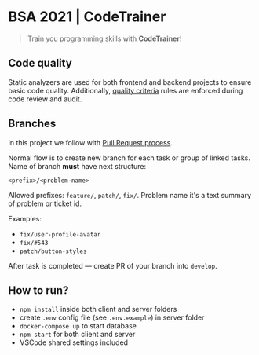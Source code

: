 # BSA 2021 | CodeTrainer

> Train you programming skills with **CodeTrainer**!

## Code quality

Static analyzers are used for both frontend and backend projects to ensure basic code quality. Additionally, [quality criteria](https://github.com/BinaryStudioAcademy/quality-criteria/blob/production/source/javascript.md) rules are enforced during code review and audit.

## Branches

In this project we follow with [Pull Request process](https://help.github.com/en/articles/about-pull-requests).

Normal flow is to create new branch for each task or group of linked tasks. Name of branch **must** have next structure:

`<prefix>/<problem-name>`

Allowed prefixes: `feature/`, `patch/`, `fix/`.
Problem name it's a text summary of problem or ticket id.

Examples:

-   `fix/user-profile-avatar`
-   `fix/#543`
-   `patch/button-styles`

After task is completed ― create PR of your branch into `develop`.

## How to run?

-   `npm install` inside both client and server folders
-   create `.env` config file (see `.env.example`) in server folder
-   `docker-compose up` to start database
-   `npm start` for both client and server
-   VSCode shared settings included
